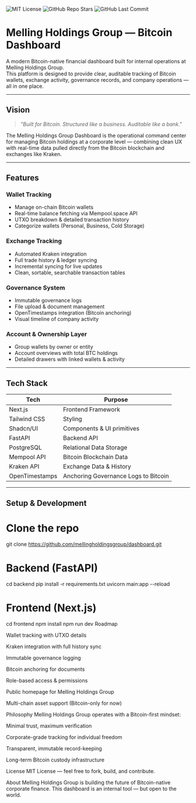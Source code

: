 ![MIT License](https://img.shields.io/github/license/AshleyMelling/melling-holdings-group)
![GitHub Repo Stars](https://img.shields.io/github/stars/AshleyMelling/melling-holdings-group)
![GitHub Last Commit](https://img.shields.io/github/last-commit/AshleyMelling/melling-holdings-group)


# Melling Holdings Group — Bitcoin Dashboard

A modern Bitcoin-native financial dashboard built for internal operations at Melling Holdings Group.  
This platform is designed to provide clear, auditable tracking of Bitcoin wallets, exchange activity, governance records, and company operations — all in one place.

---

## Vision

> *"Built for Bitcoin. Structured like a business. Auditable like a bank."*

The Melling Holdings Group Dashboard is the operational command center for managing Bitcoin holdings at a corporate level — combining clean UX with real-time data pulled directly from the Bitcoin blockchain and exchanges like Kraken.

---

## Features

### Wallet Tracking
- Manage on-chain Bitcoin wallets
- Real-time balance fetching via Mempool.space API
- UTXO breakdown & detailed transaction history
- Categorize wallets (Personal, Business, Cold Storage)

### Exchange Tracking
- Automated Kraken integration
- Full trade history & ledger syncing
- Incremental syncing for live updates
- Clean, sortable, searchable transaction tables

### Governance System
- Immutable governance logs
- File upload & document management
- OpenTimestamps integration (Bitcoin anchoring)
- Visual timeline of company activity

### Account & Ownership Layer
- Group wallets by owner or entity
- Account overviews with total BTC holdings
- Detailed drawers with linked wallets & activity

---

## Tech Stack

| Tech        | Purpose                               |
|-------------|---------------------------------------|
| Next.js     | Frontend Framework                   |
| Tailwind CSS| Styling                              |
| Shadcn/UI   | Components & UI primitives           |
| FastAPI     | Backend API                          |
| PostgreSQL  | Relational Data Storage              |
| Mempool API | Bitcoin Blockchain Data             |
| Kraken API  | Exchange Data & History              |
| OpenTimestamps | Anchoring Governance Logs to Bitcoin |

---

## Setup & Development

# Clone the repo
git clone https://github.com/mellingholdingsgroup/dashboard.git

# Backend (FastAPI)
cd backend
pip install -r requirements.txt
uvicorn main:app --reload

# Frontend (Next.js)
cd frontend
npm install
npm run dev
Roadmap

 Wallet tracking with UTXO details

 Kraken integration with full history sync

 Immutable governance logging

 Bitcoin anchoring for documents

 Role-based access & permissions

 Public homepage for Melling Holdings Group

 Multi-chain asset support (Bitcoin-only for now)

Philosophy
Melling Holdings Group operates with a Bitcoin-first mindset:

Minimal trust, maximum verification

Corporate-grade tracking for individual freedom

Transparent, immutable record-keeping

Long-term Bitcoin custody infrastructure

License
MIT License — feel free to fork, build, and contribute.

About
Melling Holdings Group is building the future of Bitcoin-native corporate finance.
This dashboard is an internal tool — but open to the world.
